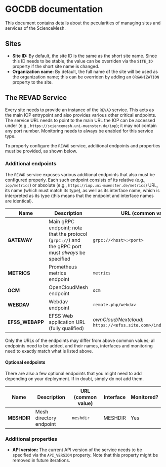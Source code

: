 # GOCDB documentation
This document contains details about the pecularities of managing sites and services of the ScienceMesh.

## Sites
- **Site ID:** By default, the site ID is the same as the short site name. Since this ID needs to be stable, the value can be overriden via the `SITE_ID` property if the short site name is changed.
- **Organization name:** By default, the full name of the site will be used as the organization name; this can be overriden by adding an `ORGANIZATION` property to the site.

## The REVAD Service
Every site needs to provide an instance of the `REVAD` service. This acts as the main IOP entrypoint and also provides various other critical endpoints. The service URL needs to point to the main URL the IOP can be accessed under (e.g., `https://sciencemesh.uni-muenster.de/iop`); it may not contain any port number. Monitoring needs to always be enabled for this service type.

To properly configure the `REVAD` service, additional endpoints and properties must be provided, as shown below.

### Additional endpoints
The `REVAD` service exposes various additional endpoints that also must be configured properly. Each such endpoint consists of its relative (e.g., `iop/metrics`) or absolute (e.g., `https://iop.uni-muenster.de/metrics`) URL, its name (which must match its type), as well as its interface name, which is interpreted as its type (this means that the endpoint and interface names are identical).

| Name | Description | URL (common value/example)| Interface | Monitored? |
| ---  | --- | --- | --- | --- |
| **GATEWAY** | Main gRPC endpoint; note that the protocol (`grpc://`) and the gRPC port must _always_ be specified | `grpc://<host>:<port>` | GATEWAY | Yes |
| **METRICS** | Prometheus metrics endpoint | `metrics` | METRICS | Yes |
| **OCM** | OpenCloudMesh endpoint | `ocm` | OCM | No |
| **WEBDAV** | Webdav endpoint | `remote.php/webdav` | WEBDAV | No |
| **EFSS_WEBAPP** | EFSS Web application URL (fully qualified) | _ownCloud/Nextcloud:_ `https://<efss.site.com>/index.php/apps/sciencemesh/` | EFSS_WEBAPP | No |

Only the URLs of the endpoints may differ from above common values; all endpoints need to be added, and their names, interfaces and monitoring need to exactly match what is listed above.

#### Optional endpoints
There are also a few optional endpoints that you might need to add depending on your deployment. If in doubt, simply do not add them.

| Name | Description | URL (common value)| Interface | Monitored? |
| ---  | --- | --- | --- | --- |
| **MESHDIR** | Mesh directory endpoint | `meshdir` | MESHDIR | Yes |

### Additional properties
- **API version:** The current API version of the service needs to be specified via the `API_VERSION` property. Note that this property might be removed in future iterations.
